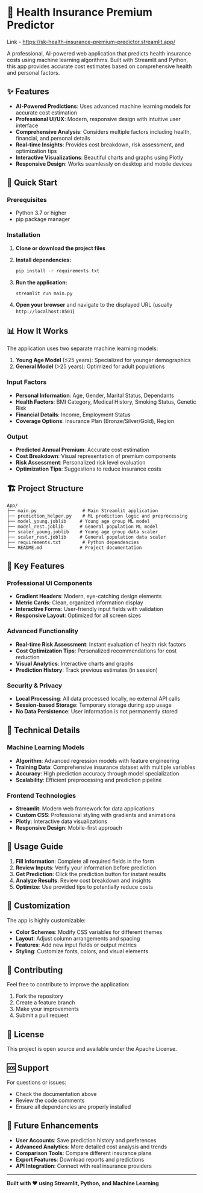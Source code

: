 # 🏥 Health Insurance Premium Predictor

Link - https://sk-health-insurance-premium-predictor.streamlit.app/

A professional, AI-powered web application that predicts health insurance costs using machine learning algorithms. Built with Streamlit and Python, this app provides accurate cost estimates based on comprehensive health and personal factors.

## ✨ Features

- **AI-Powered Predictions**: Uses advanced machine learning models for accurate cost estimation
- **Professional UI/UX**: Modern, responsive design with intuitive user interface
- **Comprehensive Analysis**: Considers multiple factors including health, financial, and personal details
- **Real-time Insights**: Provides cost breakdown, risk assessment, and optimization tips
- **Interactive Visualizations**: Beautiful charts and graphs using Plotly
- **Responsive Design**: Works seamlessly on desktop and mobile devices

## 🚀 Quick Start

### Prerequisites
- Python 3.7 or higher
- pip package manager

### Installation

1. **Clone or download the project files**
2. **Install dependencies:**
   ```bash
   pip install -r requirements.txt
   ```

3. **Run the application:**
   ```bash
   streamlit run main.py
   ```

4. **Open your browser** and navigate to the displayed URL (usually `http://localhost:8501`)

## 📊 How It Works

The application uses two separate machine learning models:

1. **Young Age Model** (≤25 years): Specialized for younger demographics
2. **General Model** (>25 years): Optimized for adult populations

### Input Factors

- **Personal Information**: Age, Gender, Marital Status, Dependants
- **Health Factors**: BMI Category, Medical History, Smoking Status, Genetic Risk
- **Financial Details**: Income, Employment Status
- **Coverage Options**: Insurance Plan (Bronze/Silver/Gold), Region

### Output

- **Predicted Annual Premium**: Accurate cost estimation
- **Cost Breakdown**: Visual representation of premium components
- **Risk Assessment**: Personalized risk level evaluation
- **Optimization Tips**: Suggestions to reduce insurance costs

## 🏗️ Project Structure

```
App/
├── main.py                 # Main Streamlit application
├── prediction_helper.py    # ML prediction logic and preprocessing
├── model_young.joblib     # Young age group ML model
├── model_rest.joblib      # General population ML model
├── scaler_young.joblib    # Young age group data scaler
├── scaler_rest.joblib     # General population data scaler
├── requirements.txt        # Python dependencies
└── README.md              # Project documentation
```

## 🎯 Key Features

### Professional UI Components
- **Gradient Headers**: Modern, eye-catching design elements
- **Metric Cards**: Clean, organized information display
- **Interactive Forms**: User-friendly input fields with validation
- **Responsive Layout**: Optimized for all screen sizes

### Advanced Functionality
- **Real-time Risk Assessment**: Instant evaluation of health risk factors
- **Cost Optimization Tips**: Personalized recommendations for cost reduction
- **Visual Analytics**: Interactive charts and graphs
- **Prediction History**: Track previous estimates (in session)

### Security & Privacy
- **Local Processing**: All data processed locally, no external API calls
- **Session-based Storage**: Temporary storage during app usage
- **No Data Persistence**: User information is not permanently stored

## 🔧 Technical Details

### Machine Learning Models
- **Algorithm**: Advanced regression models with feature engineering
- **Training Data**: Comprehensive insurance dataset with multiple variables
- **Accuracy**: High prediction accuracy through model specialization
- **Scalability**: Efficient preprocessing and prediction pipeline

### Frontend Technologies
- **Streamlit**: Modern web framework for data applications
- **Custom CSS**: Professional styling with gradients and animations
- **Plotly**: Interactive data visualizations
- **Responsive Design**: Mobile-first approach

## 📱 Usage Guide

1. **Fill Information**: Complete all required fields in the form
2. **Review Inputs**: Verify your information before prediction
3. **Get Prediction**: Click the prediction button for instant results
4. **Analyze Results**: Review cost breakdown and insights
5. **Optimize**: Use provided tips to potentially reduce costs

## 🎨 Customization

The app is highly customizable:

- **Color Schemes**: Modify CSS variables for different themes
- **Layout**: Adjust column arrangements and spacing
- **Features**: Add new input fields or output metrics
- **Styling**: Customize fonts, colors, and visual elements

## 🤝 Contributing

Feel free to contribute to improve the application:

1. Fork the repository
2. Create a feature branch
3. Make your improvements
4. Submit a pull request

## 📄 License

This project is open source and available under the Apache License.

## 🆘 Support

For questions or issues:
- Check the documentation above
- Review the code comments
- Ensure all dependencies are properly installed

## 🔮 Future Enhancements

- **User Accounts**: Save prediction history and preferences
- **Advanced Analytics**: More detailed cost analysis and trends
- **Comparison Tools**: Compare different insurance plans
- **Export Features**: Download reports and predictions
- **API Integration**: Connect with real insurance providers

---

**Built with ❤️ using Streamlit, Python, and Machine Learning**
